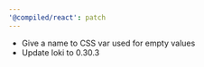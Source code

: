 ```yaml
---
'@compiled/react': patch
---
```


- Give a name to CSS var used for empty values
- Update loki to 0.30.3
